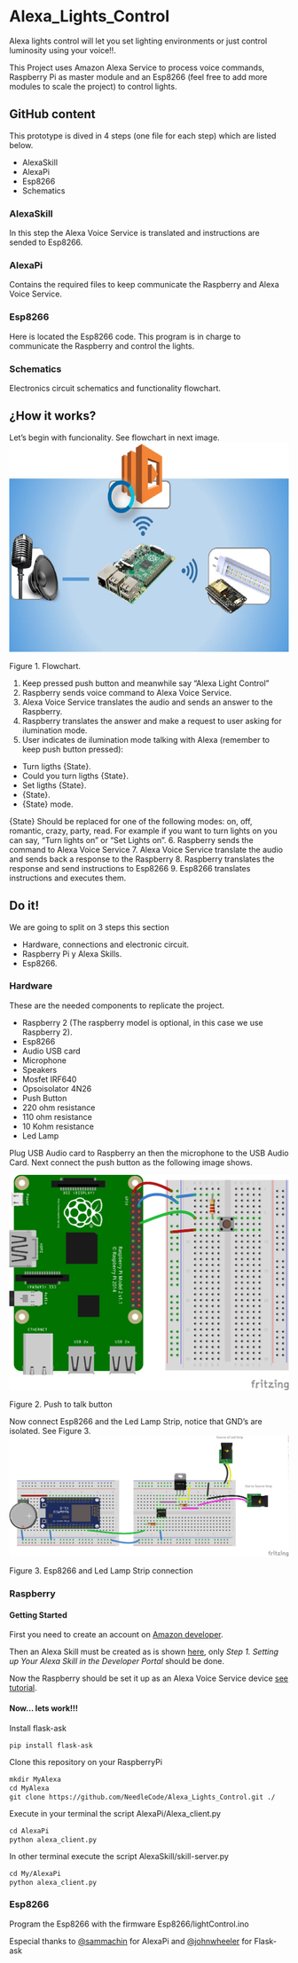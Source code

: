 # Alexa_Lights_Control

Alexa lights control will let you set lighting environments or just control luminosity  using your voice!!.

This Project uses Amazon Alexa Service to process voice commands, Raspberry Pi as master module and an Esp8266 (feel free to add more modules to scale the project) to control lights.
## GitHub content
This prototype is dived in 4 steps (one file for each step) which are listed below.
* AlexaSkill
* AlexaPi
* Esp8266
* Schematics

### AlexaSkill
In this step the Alexa Voice Service is translated and instructions are sended to Esp8266.

### AlexaPi
Contains the required files to keep communicate the Raspberry and Alexa Voice Service.

### Esp8266
Here is located the Esp8266 code. This program is in charge to communicate the Raspberry and control the lights.

### Schematics
Electronics circuit schematics and functionality flowchart. 

## ¿How it works?

Let’s begin with funcionality.  See flowchart in next image.
![Figure 1][Diagrama de bloques]

Figure 1. Flowchart.

1. Keep pressed push button and meanwhile say “Alexa Light Control”
2. Raspberry sends voice command to Alexa Voice Service.
3. Alexa Voice Service translates the audio and sends an answer to the Raspberry.
4. Raspberry translates the answer and make a request to user asking for ilumination mode.
5. User indicates de ilumination mode talking with Alexa (remember to keep push button pressed): 
* Turn ligths {State}.
* Could you turn ligths {State}.
* Set ligths {State}.
* {State}.
* {State} mode.

{State} Should be replaced for one of the following modes: on, off, romantic, crazy, party, read.
For example if you want to turn lights on you can say, “Turn lights on” or “Set Lights on”.
6. Raspberry sends the command to Alexa Voice Service
7. Alexa Voice Service translate the audio and sends back a response to the Raspberry
8. Raspberry translates the response and send instructions to Esp8266
9. Esp8266 translates instructions and executes them.

## Do it!

We are going to split on 3 steps this section
* Hardware, connections and electronic circuit.
* Raspberry Pi y Alexa Skills.
* Esp8266.

### Hardware

These are the needed components to replicate the project.

* Raspberry 2 (The raspberry model is optional, in this case we use Raspberry 2).
* Esp8266
* Audio USB card
* Microphone
* Speakers
* Mosfet IRF640
* Opsoisolator 4N26
* Push Button
* 220 ohm resistance
* 110 ohm resistance
* 10 Kohm resistance
* Led Lamp

Plug  USB Audio card to Raspberry an then the microphone to the USB Audio Card.
Next connect the push button as the following image shows.

![Figure 2][Raspberry bloques]

Figure 2. Push to talk button

Now connect Esp8266 and the Led Lamp Strip, notice that GND’s are isolated. See Figure 3.
![Figure 3][Esp8266 bloques]

Figure 3. Esp8266 and Led Lamp Strip connection

### Raspberry

#### Getting Started

First you need to create an account on [Amazon developer][link-amazon].

Then an Alexa Skill must be created as is shown [here][link-skill], only *Step 1. Setting up Your Alexa Skill in the Developer Portal* should be done.

Now the Raspberry should be set it up as an Alexa Voice Service device [see tutorial][link-raspconf].

#### Now…  lets work!!!

Install flask-ask

```
pip install flask-ask
```

Clone this repository on your RaspberryPi
```
mkdir MyAlexa
cd MyAlexa
git clone https://github.com/NeedleCode/Alexa_Lights_Control.git ./
```

Execute in your terminal the script AlexaPi/Alexa_client.py  
```
cd AlexaPi
python alexa_client.py 
```
In other terminal execute the script AlexaSkill/skill-server.py
```
cd My/AlexaPi
python alexa_client.py 
```

### Esp8266

Program the Esp8266 with the firmware Esp8266/lightControl.ino



Especial thanks to [@sammachin](https://github.com/sammachin) for AlexaPi
and [@johnwheeler](https://github.com/johnwheeler) for Flask-ask

[Diagrama de bloques]: Schematics/DiagramaCover.png
[Raspberry bloques]: Schematics/RaspberryPi_bb.png
[Raspberry esquema]: Schematics/RaspberryPi_esquema.png
[Esp8266 bloques]: Schematics/Esp8266_bb.png
[Esp8266 esquema]: Schematics/Esp8266_esquema.png
[link-amazon]: https://developer.amazon.com/
[link-skill]: https://github.com/alexa/skill-sample-nodejs-howto
[link-raspconf]: https://github.com/alexa/alexa-avs-sample-app/wiki/Raspberry-Pi

